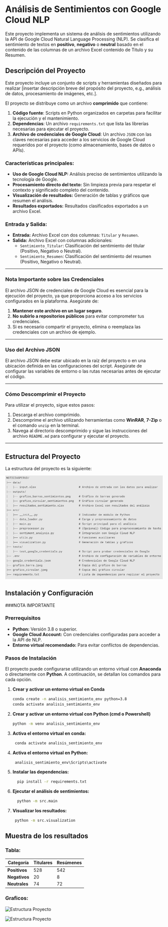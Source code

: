 


# Análisis de Sentimientos con Google Cloud NLP

Este proyecto implementa un sistema de análisis de sentimientos utilizando la API de Google Cloud Natural Language Processing (NLP). Se clasifica el sentimiento de textos en **positivo**, **negativo** o **neutral** basado en el contenido de las columnas de un archivo Excel contenido de Titulo y su Resumen.


## Descripción del Proyecto

Este proyecto incluye un conjunto de scripts y herramientas diseñados para realizar [insertar descripción breve del propósito del proyecto, e.g., análisis de datos, procesamiento de imágenes, etc.].

El proyecto se distribuye como un archivo **comprimido** que contiene:

1. **Código fuente**: Scripts en Python organizados en carpetas para facilitar la ejecución y el mantenimiento.
2. **Dependencias**: Un archivo `requirements.txt` que lista las librerías necesarias para ejecutar el proyecto.
3. **Archivo de credenciales de Google Cloud**: Un archivo `JSON` con las claves necesarias para acceder a los servicios de Google Cloud requeridos por el proyecto (como almacenamiento, bases de datos o APIs).

### Características principales:
- **Uso de Google Cloud NLP:** Análisis preciso de sentimientos utilizando la tecnología de Google.
- **Procesamiento directo del texto:** Sin limpieza previa para respetar el contexto y significado completo del contenido.
- **Visualización de resultados:** Generación de tablas y gráficos que resumen el análisis.
- **Resultados exportados:** Resultados clasificados exportados a un archivo Excel.

### Entrada y Salida:
- **Entrada:** Archivo Excel con dos columnas: `Titular` y `Resumen`.
- **Salida:** Archivo Excel con columnas adicionales:
  - `Sentimiento_Titular`: Clasificación del sentimiento del titular (Positivo, Negativo o Neutral).
  - `Sentimiento_Resumen`: Clasificación del sentimiento del resumen (Positivo, Negativo o Neutral).

---

### Nota Importante sobre las Credenciales

El archivo JSON de credenciales de Google Cloud es esencial para la ejecución del proyecto, ya que proporciona acceso a los servicios configurados en la plataforma. Asegúrate de:

1. **Mantener este archivo en un lugar seguro**.
2. **No subirlo a repositorios públicos** para evitar comprometer tus credenciales.
3. Si es necesario compartir el proyecto, elimina o reemplaza las credenciales con un archivo de ejemplo.

---

### Uso del Archivo JSON

El archivo JSON debe estar ubicado en la raíz del proyecto o en una ubicación definida en las configuraciones del script. Asegúrate de configurar las variables de entorno o las rutas necesarias antes de ejecutar el código.

---

### Cómo Descomprimir el Proyecto

Para utilizar el proyecto, sigue estos pasos:
1. Descarga el archivo comprimido.
2. Descomprime el archivo utilizando herramientas como **WinRAR**, **7-Zip** o el comando `unzip` en la terminal.
3. Navega al directorio descomprimido y sigue las instrucciones del archivo `README.md` para configurar y ejecutar el proyecto.


---

## Estructura del Proyecto

La estructura del proyecto es la siguiente:

![Estructura Proyecto](./estructura_proyecto.jpeg "Analisis de Sentimiento")


## Instalación y Configuración

###NOTA IMPORTANTE 

### Prerrequisitos
- **Python:** Versión 3.8 o superior.
- **Google Cloud Account:** Con credenciales configuradas para acceder a la API de NLP.
- **Entorno virtual recomendado:** Para evitar conflictos de dependencias.

### Pasos de Instalación
El proyecto puede configurarse utilizando un entorno virtual con **Anaconda** o directamente con **Python**. A continuación, se detallan los comandos para cada opción.
1. **Crear y activar un entorno virtual en Conda**
   ```bash
   conda create -n analisis_sentimiento_env python=3.8
   conda activate analisis_sentimiento_env
   
2. **Crear y activar un entorno virtual con Python (cmd o Powershell)**
   ```bash
   python -m venv analisis_sentimiento_env
3. **Activa el entorno virtual en conda:**
	```bash
	 conda activate analisis_sentimiento_env
4. **Activa el entorno virtual en Python:**
	```bash
	 analisis_sentimiento_env\Scripts\activate
4. **Instalar las dependencias:**
   ```bash
	 pip install -r requirements.txt
5. **Ejecutar el análisis de sentimientos:**
   ```bash
	 python -m src.main
6. **Visualizar los resultados:**
	```bash
	 python -m src.visualization	
## Muestra de los resultados
  
### Tabla:

| **Categoría** | **Titulares** | **Resúmenes** |
|---------------|---------------|---------------|
| **Positivos** | 528           | 542           |
| **Negativos** | 20            | 8             |
| **Neutrales** | 74            | 72            |
	
### Graficos:
![Estructura Proyecto](./grafico_barra.jpeg "GraficoBarra")

![Estructura Proyecto](./grafico_circular.jpeg "GraficoCircular")
